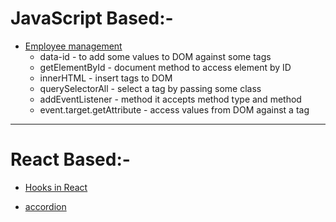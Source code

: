 # JavaScript Based:-

- [Employee management](https://codesandbox.io/p/sandbox/employee-management-5n37xx)
    - data-id - to add some values to DOM against some tags
    - getElementById - document method to access element by ID
    - innerHTML - insert tags to DOM
    - querySelectorAll - select a tag by passing some class
    - addEventListener - method it accepts method type and method
    - event.target.getAttribute - access values from DOM against a tag

---

# React Based:-

- [Hooks in React](https://codesandbox.io/p/sandbox/vj2tft)

- [accordion](https://codesandbox.io/p/sandbox/accordion-l9q2g8)